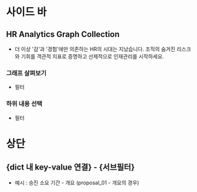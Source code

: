 # 사이드 바

## HR Analytics Graph Collection

- 더 이상 '감'과 '경험'에만 의존하는 HR의 시대는 지났습니다. 조직의 숨겨진 리스크와 기회를 객관적 지표로 증명하고 선제적으로 인재관리를 시작하세요.

### 그래프 살펴보기
- 필터

### 하위 내용 선택
- 필터


# 상단

## {dict 내 key-value 연결} - {서브필터}
- 예시 : 승진 소요 기간 - 개요 (proposal_01 - 개요의 경우)